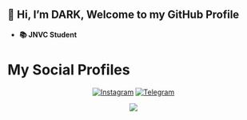## 👋 Hi, I’m DARK, Welcome to my GitHub Profile
- **📚 JNVC Student**

# My Social Profiles
<p align="center">
<a href="https://www.instagram.com/vampire_king_no_1/"><img alt="Instagram" src="https://img.shields.io/badge/vampire_king_no_1-%23E4405F.svg?&style=for-the-badge&logo=Instagram&logoColor=white"/></a>
<a href="https://telegram.me/VAMPIRE_KING_NO_1"><img alt="Telegram" src="https://img.shields.io/badge/౮คɱƿɿՐ૯ қɿՈ૭ 👑-2CA5E0?style=for-the-badge&logo=telegram&logoColor=white"/</a>
</p>

<p align="center">
<img src="https://github-readme-stats.vercel.app/api?username=Judson-web&theme=highcontrast" align="center">
</p>
